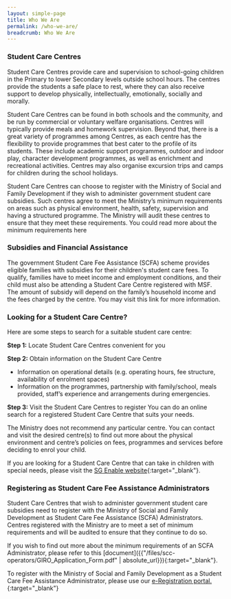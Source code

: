 ```yaml
---
layout: simple-page
title: Who We Are
permalink: /who-we-are/
breadcrumb: Who We Are
---
```


### **Student Care Centres**

Student Care Centres provide care and supervision to school-going children in the Primary to lower Secondary levels outside school hours. The centres provide the students a safe place to rest, where they can also receive support to develop physically, intellectually, emotionally, socially and morally.

Student Care Centres can be found in both schools and the community, and be run by commercial or voluntary welfare organisations. Centres will typically provide meals and homework supervision. Beyond that, there is a great variety of programmes among Centres, as each centre has the flexibility to provide programmes that best cater to the profile of its students. These include academic support programmes, outdoor and indoor play, character development programmes, as well as enrichment and recreational activities. Centres may also organise excursion trips and camps for children during the school holidays.

Student Care Centres can choose to register with the Ministry of Social and Family Development if they wish to administer government student care subsidies. Such centres agree to meet the Ministry’s minimum requirements on areas such as physical environment, health, safety, supervision and having a structured programme. The Ministry will audit these centres to ensure that they meet these requirements. You could read more about the minimum requirements here
 
### **Subsidies and Financial Assistance**

The government Student Care Fee Assistance (SCFA) scheme provides eligible families with subsidies for their children's student care fees. To qualify, families have to meet income and employment conditions, and their child must also be attending a Student Care Centre registered with MSF. The amount of subsidy will depend on the family’s household income and the fees charged by the centre. You may visit this link for more information. 
 
### **Looking for a Student Care Centre?**

Here are some steps to search for a suitable student care centre:
 
**Step 1:** Locate Student Care Centres convenient for you

**Step 2:** Obtain information on the Student Care Centre
* Information on operational details (e.g. operating hours, fee structure, availability of enrolment spaces)
* Information on the programmes, partnership with family/school, meals provided, staff’s experience and arrangements during emergencies.

**Step 3:** Visit the Student Care Centres to register
You can do an online search for a registered Student Care Centre that suits your needs.

The Ministry does not recommend any particular centre. You can contact and visit the desired centre(s) to find out more about the physical environment and centre’s policies on fees, programmes and services before deciding to enrol your child.
 
If you are looking for a Student Care Centre that can take in children with special needs, please visit the [SG Enable website](https://www.sgenable.sg/Pages/Home.aspx){:target="_blank"}.
  
### **Registering as Student Care Fee Assistance Administrators**

Student Care Centres that wish to administer government student care subsidies need to register with the Ministry of Social and Family Development as Student Care Fee Assistance (SCFA) Administrators. Centres registered with the Ministry are to meet a set of minimum requirements and will be audited to ensure that they continue to do so.

If you wish to find out more about the minimum requirements of an SCFA Administrator, please refer to this [document]({{"/files/scc-operators/GIRO_Application_Form.pdf" | absolute_url}}){:target="_blank"}.

To register with the Ministry of Social and Family Development as a Student Care Fee Assistance Administrator, please use our [e-Registration portal.](https://www.studentcare.msf.gov.sg/Pages/sccregistration.aspx){:target="_blank"}